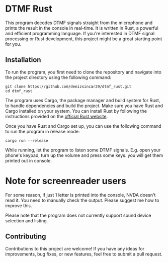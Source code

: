 # DTMF Rust

This program decodes DTMF signals straight from the microphone and prints the result in the console in real-time. It is written in Rust, a powerful and efficient programming language. If you're interested in DTMF signal processing or Rust development, this project might be a great starting point for you.

## Installation

To run the program, you first need to clone the repository and navigate into the project directory using the following command:

```shell
git clone https://github.com/denizsincar29/dtmf_rust.git
cd dtmf_rust
```

The program uses Cargo, the package manager and build system for Rust, to handle dependencies and build the project. Make sure you have Rust and Cargo installed on your system. You can install Rust by following the instructions provided on the [official Rust website](https://www.rust-lang.org/).

Once you have Rust and Cargo set up, you can use the following command to run the program in release mode:

```shell
cargo run --release
```

While running, let the program to listen some DTMF signals. E.g. open your phone's keypad, turn up the volume and press some keys. you will get them printed out in console.

# Note for screenreader users

For some reason, if just 1 letter is printed into the console, NVDA doesn't read it. You need to manually check the output. Please suggest me how to improve this.

Please note that the program does not currently support sound device selection and listing.

## Contributing

Contributions to this project are welcome! If you have any ideas for improvements, bug fixes, or new features, feel free to submit a pull request.

